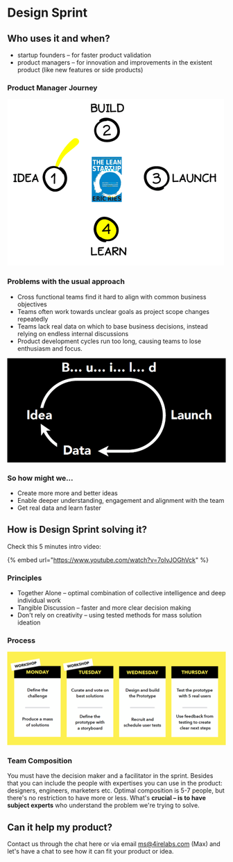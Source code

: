 # Design Sprint

## Who uses it and when?

* startup founders – for faster product validation
* product managers – for innovation and improvements in the existent product \(like new features or side products\)

### Product Manager Journey

![](../.gitbook/assets/1_on4f6ypmj4gpq95vvyvfrw.gif)

### Problems with the usual approach

* Cross functional teams find it hard to align with common business objectives
* Teams often work towards unclear goals as project scope changes repeatedly
* Teams lack real data on which to base business decisions, instead relying on endless internal discussions
* Product development cycles run too long, causing teams to lose enthusiasm and focus.

![](../.gitbook/assets/image%20%2838%29.png)

### So how might we...

* Create more more and better ideas
* Enable deeper understanding, engagement and alignment with the team
* Get real data and learn faster

## How is Design Sprint solving it?

Check this 5 minutes intro video:

{% embed url="https://www.youtube.com/watch?v=7oIvJOGhVck" %}

### Principles

* Together Alone – optimal combination of collective intelligence and deep individual work
* Tangible Discussion – faster and more clear decision making
* Don't rely on creativity – using tested methods for mass solution ideation

### Process

![](../.gitbook/assets/image%20%2822%29.png)

### Team Composition

You must have the decision maker and a facilitator in the sprint. Besides that you can include the people with expertises you can use in the product: designers, engineers, marketers etc. Optimal composition is 5-7 people, but there's no restriction to have more or less. What's **crucial – is to have subject experts** who understand the problem we're trying to solve.

## Can it help my product?

Contact us through the chat here or via email [ms@4irelabs.com](mailto:ms@4irelabs.com) \(Max\) and let's have a chat to see how it can fit your product or idea.

